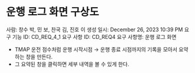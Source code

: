 # 운행 로그 화면 구상도

사람: 창수 박, 민 보, 찬국 김, 진호 이
생성 일시: December 26, 2023 10:39 PM
요구 기능 ID: CD_REQ_4_1
요구 사항 ID: CD_REQ4
요구 사항명: 운행 로그 화면

- TMAP 운전 점수처럼 운행 시작시점 → 운행 종료 시점까지의 기록을 모아서 요약하는 창을 만든다.
- 그 요약된 창을 클릭하면 세부 내역을 볼 수 있게 한다.